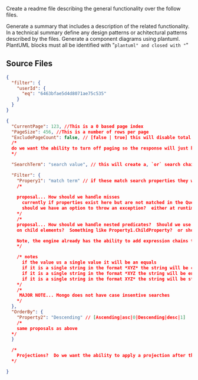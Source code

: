 Create a readme file describing the general functionality over the follow files.

Generate a summary that includes a description of the related functionality.
In a technical summary define any design patterns or achitectural patterns described by the files.
Generate a component diagrams using plantuml.
PlantUML blocks must all be identified with "```plantuml" and closed with "```"

## Source Files

```SearchByObjectId.json
{
  "filter": {
    "userId": {
      "eq": "6463bfae5d4d8071ae75c535"
    }
  }
}
```

```SearchQuery.json
{
  "CurrentPage": 123, //This is a 0 based page index
  "PageSize": 456, //This is a number of rows per page
  "ExcludePageCount": false, // [false | true] this will disable total page count ability
  /*
  do we want the ability to turn off paging so the response will just be the rowset without the page index info?
  */

  "SearchTerm": "search value", // this will create a, `or` search chain based on trying to match fields to

  "Filter": {
    "Propery1": "match term" // if these match search properties they will be used as predicate filters `and` chain
    /*
 
    proposal... How should we handle misses
      currently if properties exist here but are not matched in the Query Element type they are silently excluded
      should we have an option to throw an exception?  either at runtime or per query?
    */
    /*
    proposal... How should we handle nested predicates?  Should we use a dotted property path for building predicate 
    on child elements?  Something like Property1.ChildProperty?  or should predicates only apply to top level elements?

    Note, the engine already has the ability to add expression chains to handle special mappings
    */

    /* notes 
      if the value us a single value it will be an equals
      if it is a single string in the format *XYZ* the string will be contains()
      if it is a single string in the format *XYZ the string will be endswith()
      if it is a single string in the format XYZ* the string will be startswith()
    */
    /*
     MAJOR NOTE... Mongo does not have case insentive searches
    */
  },
  "OrderBy": {
    "Property2": "Descending" // [Ascending|asc|0|Descending|desc|1] 
    /*
    same proposals as above
  */
  }

  /*
    Projections?  Do we want the ability to apply a projection after the filter/sort but before the paging
  */

}

```

